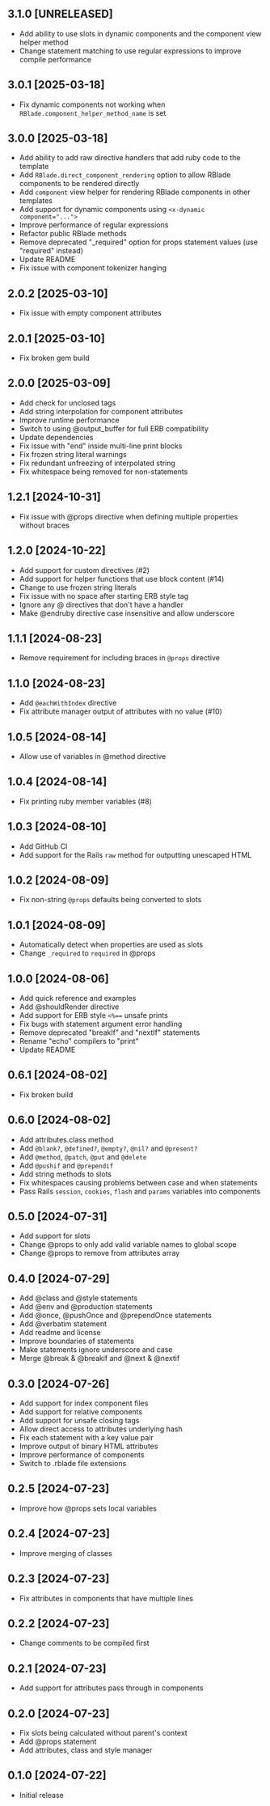 ## 3.1.0 [UNRELEASED]
- Add ability to use slots in dynamic components and the component view helper method
- Change statement matching to use regular expressions to improve compile performance

## 3.0.1 [2025-03-18]
- Fix dynamic components not working when `RBlade.component_helper_method_name` is set

## 3.0.0 [2025-03-18]
- Add ability to add raw directive handlers that add ruby code to the template
- Add `RBlade.direct_component_rendering` option to allow RBlade components to be rendered directly
- Add `component` view helper for rendering RBlade components in other templates
- Add support for dynamic components using `<x-dynamic component="...">`
- Improve performance of regular expressions
- Refactor public RBlade methods
- Remove deprecated "_required" option for props statement values (use "required" instead)
- Update README
- Fix issue with component tokenizer hanging

## 2.0.2 [2025-03-10]
- Fix issue with empty component attributes

## 2.0.1 [2025-03-10]
- Fix broken gem build

## 2.0.0 [2025-03-09]
- Add check for unclosed tags
- Add string interpolation for component attributes
- Improve runtime performance
- Switch to using @output_buffer for full ERB compatibility
- Update dependencies
- Fix issue with "end" inside multi-line print blocks
- Fix frozen string literal warnings
- Fix redundant unfreezing of interpolated string
- Fix whitespace being removed for non-statements

## 1.2.1 [2024-10-31]
- Fix issue with @props directive when defining multiple properties without braces

## 1.2.0 [2024-10-22]
- Add support for custom directives (#2)
- Add support for helper functions that use block content (#14)
- Change to use frozen string literals
- Fix issue with no space after starting ERB style tag
- Ignore any @ directives that don't have a handler
- Make @endruby directive case insensitive and allow underscore

## 1.1.1 [2024-08-23]
- Remove requirement for including braces in `@props` directive

## 1.1.0 [2024-08-23]
- Add `@eachWithIndex` directive
- Fix attribute manager output of attributes with no value (#10)

## 1.0.5 [2024-08-14]
- Allow use of variables in @method directive

## 1.0.4 [2024-08-14]
- Fix printing ruby member variables (#8)

## 1.0.3 [2024-08-10]
- Add GitHub CI
- Add support for the Rails `raw` method for outputting unescaped HTML

## 1.0.2 [2024-08-09]
- Fix non-string `@props` defaults being converted to slots

## 1.0.1 [2024-08-09]
- Automatically detect when properties are used as slots
- Change `_required` to `required` in @props

## 1.0.0 [2024-08-06]
- Add quick reference and examples
- Add @shouldRender directive
- Add support for ERB style `<%==` unsafe prints
- Fix bugs with statement argument error handling
- Remove deprecated "breakIf" and "nextIf" statements
- Rename "echo" compilers to "print"
- Update README

## 0.6.1 [2024-08-02]
- Fix broken build

## 0.6.0 [2024-08-02]
- Add attributes.class method
- Add `@blank?`, `@defined?`, `@empty?`, `@nil?` and `@present?`
- Add `@method`, `@patch`, `@put` and `@delete`
- Add `@pushif` and `@prependif`
- Add string methods to slots
- Fix whitespaces causing problems between case and when statements
- Pass Rails `session`, `cookies`, `flash` and `params` variables into components

## 0.5.0 [2024-07-31]
- Add support for slots
- Change @props to only add valid variable names to global scope
- Change @props to remove from attributes array

## 0.4.0 [2024-07-29]
- Add @class and @style statements
- Add @env and @production statements
- Add @once, @pushOnce and @prependOnce statements
- Add @verbatim statement
- Add readme and license
- Improve boundaries of statements
- Make statements ignore underscore and case
- Merge @break & @breakif and @next & @nextif

## 0.3.0 [2024-07-26]
- Add support for index component files
- Add support for relative components
- Add support for unsafe closing tags
- Allow direct access to attributes underlying hash
- Fix each statement with a key value pair
- Improve output of binary HTML attributes
- Improve performance of components
- Switch to .rblade file extensions

## 0.2.5 [2024-07-23]
- Improve how @props sets local variables

## 0.2.4 [2024-07-23]
- Improve merging of classes

## 0.2.3 [2024-07-23]
- Fix attributes in components that have multiple lines

## 0.2.2 [2024-07-23]
- Change comments to be compiled first

## 0.2.1 [2024-07-23]
- Add support for attributes pass through in components

## 0.2.0 [2024-07-23]
- Fix slots being calculated without parent's context
- Add @props statement
- Add attributes, class and style manager

## 0.1.0 [2024-07-22]
- Initial release